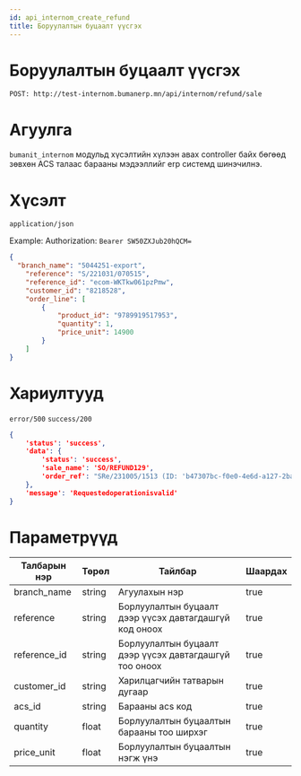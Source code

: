 ```yaml
---
id: api_internom_create_refund
title: Боруулалтын буцаалт үүсгэх
---
```

# Боруулалтын буцаалт үүсгэх

`POST: http://test-internom.bumanerp.mn/api/internom/refund/sale` 


# Агуулга

`bumanit_internom` модульд хүсэлтийн хүлээн авах controller байх бөгөөд зөвхөн ACS талаас барааны мэдээллийг
erp системд шинэчилнэ.

# Хүсэлт
`application/json`

Example: Authorization: `Bearer SW50ZXJub20hQCM=`


```json
{
  "branch_name": "5044251-export",
	"reference": "S/221031/070515",
	"reference_id": "ecom-WKTkw061pzPmw",
	"customer_id": "8218528",
	"order_line": [
		{
			"product_id": "9789919517953",
			"quantity": 1,
			"price_unit": 14900
		}
	]
}
```

# Хариултууд

`error/500`
`success/200`
```json
{
	'status': 'success',
	'data': {
		'status': 'success',
		'sale_name': 'SO/REFUND129',
		'order_ref': "SRe/231005/1513 (ID: 'b47307bc-f0e0-4e6d-a127-2baead6033ef')"
	},
	'message': 'Requestedoperationisvalid'
}
```

# Параметрүүд
  <Tabs>
              <TabItem  default>
                <table>
                  <thead>
                    <tr>
                      <th>Талбарын нэр</th>
                      <th>Төрөл</th>
                      <th>Тайлбар</th>
                      <th>Шаардах</th>
                    </tr>
                  </thead>
                  <tbody>
                    <tr>
                      <td>branch_name</td>
                      <td>string</td>
                      <td>Агуулахын нэр</td>
                      <td>true</td>
                    </tr>
                    <tr>
                      <td>reference</td>
                      <td>string</td>
                      <td>Борлуулалтын буцаалт дээр үүсэх давтагдашгүй код оноох</td>
                      <td>true</td>
                    </tr>
                    <tr>
                      <td>reference_id</td>
                      <td>string</td>
                      <td>Борлуулалтын буцаалт дээр үүсэх давтагдашгүй тоо оноох</td>
                      <td>true</td>
                    </tr>
                     <tr>
                      <td>customer_id</td>
                      <td>string</td>
                      <td>Харилцагчийн татварын дугаар</td>
                      <td>true</td>
                    </tr>
                    <tr>
                      <td>acs_id</td>
                      <td>string</td>
                      <td>Барааны acs код</td>
                      <td>true</td>
                    </tr>
                    <tr>
                      <td>quantity</td>
                      <td>float</td>
                      <td>Борлуулалтын буцаалтын барааны тоо ширхэг</td>
                      <td>true</td>
                    </tr>
                      <tr>
                      <td>price_unit</td>
                      <td>float</td>
                      <td>Борлуулалтын буцаалтын нэгж үнэ</td>
                      <td>true</td>
                    </tr>
                  </tbody>
                </table>
              </TabItem>
</Tabs>